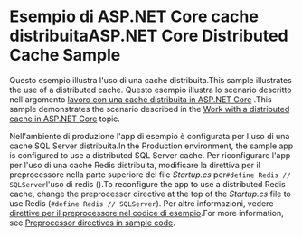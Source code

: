 # <a name="aspnet-core-distributed-cache-sample"></a><span data-ttu-id="7e1d2-101">Esempio di ASP.NET Core cache distribuita</span><span class="sxs-lookup"><span data-stu-id="7e1d2-101">ASP.NET Core Distributed Cache Sample</span></span>

<span data-ttu-id="7e1d2-102">Questo esempio illustra l'uso di una cache distribuita.</span><span class="sxs-lookup"><span data-stu-id="7e1d2-102">This sample illustrates the use of a distributed cache.</span></span> <span data-ttu-id="7e1d2-103">Questo esempio illustra lo scenario descritto nell'argomento [lavoro con una cache distribuita in ASP.NET Core](https://docs.microsoft.com/aspnet/core/performance/caching/distributed) .</span><span class="sxs-lookup"><span data-stu-id="7e1d2-103">This sample demonstrates the scenario described in the [Work with a distributed cache in ASP.NET Core](https://docs.microsoft.com/aspnet/core/performance/caching/distributed) topic.</span></span>

<span data-ttu-id="7e1d2-104">Nell'ambiente di produzione l'app di esempio è configurata per l'uso di una cache SQL Server distribuita.</span><span class="sxs-lookup"><span data-stu-id="7e1d2-104">In the Production environment, the sample app is configured to use a distributed SQL Server cache.</span></span> <span data-ttu-id="7e1d2-105">Per riconfigurare l'app per l'uso di una cache Redis distribuita, modificare la direttiva per il preprocessore nella parte superiore del file *Startup.cs* per`#define Redis // SQLServer`l'uso di redis ().</span><span class="sxs-lookup"><span data-stu-id="7e1d2-105">To reconfigure the app to use a distributed Redis cache, change the preprocessor directive at the top of the *Startup.cs* file to use Redis (`#define Redis // SQLServer`).</span></span> <span data-ttu-id="7e1d2-106">Per altre informazioni, vedere [direttive per il preprocessore nel codice di esempio](https://docs.microsoft.com/aspnet/core/#preprocessor-directives-in-sample-code).</span><span class="sxs-lookup"><span data-stu-id="7e1d2-106">For more information, see [Preprocessor directives in sample code](https://docs.microsoft.com/aspnet/core/#preprocessor-directives-in-sample-code).</span></span>
